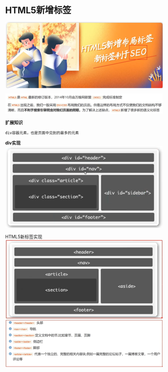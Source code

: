 <h1>HTML5新增标签</h1>

![Alt text](image.png)

![Alt text](image-2.png)

**扩展知识**

    div容器元素，也是页面中见到的最多的元素

**div实现**
![Alt text](image-3.png)

HTML5新标签实现
![Alt text](image-4.png)
![Alt text](image-5.png)